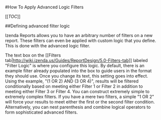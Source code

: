 #How To Apply Advanced Logic Filters

[[_TOC_]]

##Defining advanced filter logic

Izenda Reports allows you to have an arbitrary number of filters on a new report. These filters can even be applied with custom logic that you define. This is done with the advanced logic filter. 

The text box on the [[Filters tab|http://wiki.izenda.us/Guides/ReportDesign/5.0-Filters-tab]] labeled "Filter Logic" is where you configure this logic. By default, there is an example filter already populated into the box to guide users in the format they should use. Once you change its text, this setting goes into effect. Using the example, "(1 OR 2) AND (3 OR 4)", results will be filtered conditionally based on meeting either Filter 1 or Filter 2 in addition to meeting either Filter 3 or Filter 4. You can construct extremely simple to extremely complex filters. If you have a mere two filters, a simple "1 OR 2" will force your results to meet either the first or the second filter condition.  Alternatively, you can nest parenthesis and combine logical operators to form sophisticated advanced filters.